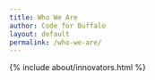 ```yaml
---
title: Who We Are
author: Code for Buffalo
layout: default
permalink: /who-we-are/
---
```


{% include about/innovators.html %}
<!--
{% include about/advisory.html %}
-->
